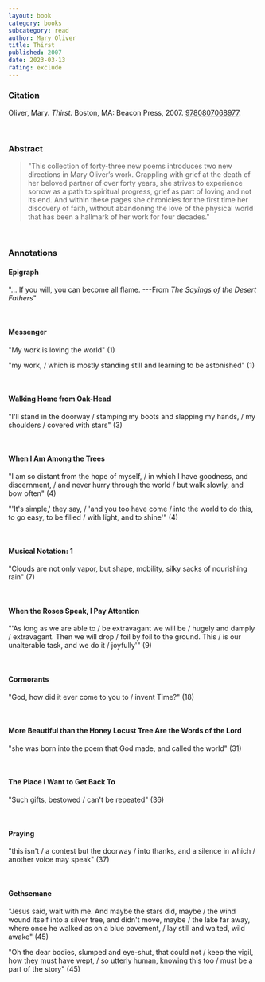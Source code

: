 ```yaml
---
layout: book
category: books
subcategory: read
author: Mary Oliver
title: Thirst
published: 2007
date: 2023-03-13
rating: exclude
---
```


### Citation

Oliver, Mary. *Thirst.* Boston, MA: Beacon Press, 2007. [9780807068977](http://www.beacon.org/Thirst-P668.aspx).

<br>

### Abstract

> "This collection of forty-three new poems introduces two new directions in Mary Oliver’s work. Grappling with grief at the death of her beloved partner of over forty years, she strives to experience sorrow as a path to spiritual progress, grief as part of loving and not its end. And within these pages she chronicles for the first time her discovery of faith, without abandoning the love of the physical world that has been a hallmark of her work for four decades."

<br>

### Annotations

#### Epigraph

"... If you will, you can become all flame. ---From *The Sayings of the Desert Fathers*"

<br>


#### Messenger

"My work is loving the world" (1)

"my work, / which is mostly standing still and learning to be astonished" (1)

<br>


#### Walking Home from Oak-Head

"I'll stand in the doorway / stamping my boots and slapping my hands, / my shoulders / covered with stars" (3)

<br>


#### When I Am Among the Trees

"I am so distant from the hope of myself, / in which I have goodness, and discernment, / and never hurry through the world / but walk slowly, and bow often" (4)

"'It's simple,' they say, / 'and you too have come / into the world to do this, to go easy, to be filled / with light, and to shine'" (4)

<br>


#### Musical Notation: 1

"Clouds are not only vapor, but shape, mobility, silky sacks of nourishing rain" (7)

<br>


#### When the Roses Speak, I Pay Attention

"'As long as we are able to / be extravagant we will be / hugely and damply / extravagant. Then we will drop / foil by foil to the ground. This / is our unalterable task, and we do it / joyfully'" (9)

<br>


#### Cormorants

"God, how did it ever come to you to / invent Time?" (18)

<br>


#### More Beautiful than the Honey Locust Tree Are the Words of the Lord

"she was born into the poem that God made, and called the world" (31)

<br>


#### The Place I Want to Get Back To

"Such gifts, bestowed / can't be repeated" (36)

<br>


#### Praying

"this isn't / a contest but the doorway / into thanks, and a silence in which / another voice may speak" (37)

<br>


#### Gethsemane

"Jesus said, wait with me. And maybe the stars did, maybe / the wind wound itself into a silver tree, and didn't move, maybe / the lake far away, where once he walked as on a blue pavement, / lay still and waited, wild awake" (45)

"Oh the dear bodies, slumped and eye-shut, that could not / keep the vigil, how they must have wept, / so utterly human, knowing this too / must be a part of the story" (45)
